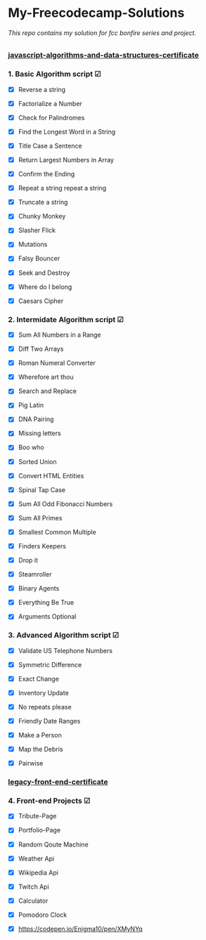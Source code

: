 # My-Freecodecamp-Solutions
###### This repo contains my solution for fcc bonfire series and project.

### [javascript-algorithms-and-data-structures-certificate](https://www.freecodecamp.org/certification/enigma10/javascript-algorithms-and-data-structures)

 ### 1. Basic Algorithm script &#9745;
 - [x] Reverse a string 
 - [x] Factorialize a Number
 - [x] Check for Palindromes
 - [x] Find the Longest Word in a String 
 - [x] Title Case a Sentence
 - [x] Return Largest Numbers in Array
 - [x] Confirm the Ending 
 - [x] Repeat a string repeat a string 
 - [x] Truncate a string 
 - [x] Chunky Monkey 
 - [x] Slasher Flick 
 - [x] Mutations 
 - [x] Falsy Bouncer
 - [x] Seek and Destroy
 - [x] Where do I belong
 - [x] Caesars Cipher



### 2. Intermidate Algorithm script &#9745;
 - [x] Sum All Numbers in a Range 
 - [x] Diff Two Arrays  
 - [x] Roman Numeral Converter 
 - [x] Wherefore art thou
 - [x] Search and Replace     
 - [x] Pig Latin   
 - [x] DNA Pairing 
 - [x] Missing letters 
 - [x] Boo who  
 - [x] Sorted Union                                                          
 - [x] Convert HTML Entities     
 - [x] Spinal Tap Case  
 - [x] Sum All Odd Fibonacci Numbers  
 - [x] Sum All Primes  
 - [x] Smallest Common Multiple 
 - [x] Finders Keepers 
 - [x] Drop it    
 - [x] Steamroller
 - [x] Binary Agents
 - [x] Everything Be True
 - [x] Arguments Optional 



### 3. Advanced Algorithm script &#9745;
 - [x] Validate US Telephone Numbers 
 - [x] Symmetric Difference  
 - [x] Exact Change 
 - [x] Inventory Update
 - [x] No repeats please
 - [x] Friendly Date Ranges 
 - [x] Make a Person
 - [x] Map the Debris 
 - [x] Pairwise
 

### [legacy-front-end-certificate](https://www.freecodecamp.org/certification/enigma10/legacy-front-end) 

### 4. Front-end Projects &#9745;
 - [x] Tribute-Page
 - [x] Portfolio-Page
 - [x] Random Qoute Machine
 - [x] Weather Api
 - [x] Wikipedia Api
 - [x] Twitch Api
 - [x] Calculator
 - [x] Pomodoro Clock
 - [x] https://codepen.io/Enigma10/pen/XMyNYq


